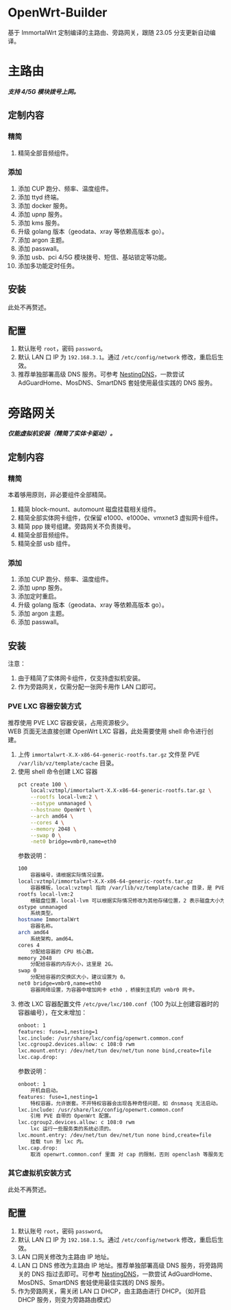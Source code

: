 # OpenWrt-Builder
基于 ImmortalWrt 定制编译的主路由、旁路网关，跟随 23.05 分支更新自动编译。

# 主路由
***支持 4/5G 模块拨号上网。***

## 定制内容
### 精简
1. 精简全部音频组件。

### 添加
1. 添加 CUP 跑分、频率、温度组件。
2. 添加 ttyd 终端。
3. 添加 docker 服务。
4. 添加 upnp 服务。
5. 添加 kms 服务。
6. 升级 golang 版本（geodata、xray 等依赖高版本 go）。
7. 添加 argon 主题。
8. 添加 passwall。
9. 添加 usb、pci 4/5G 模块拨号、短信、基站锁定等功能。
10. 添加多功能定时任务。

## 安装
此处不再赘述。

## 配置
1. 默认账号 `root`，密码 `password`。
2. 默认 LAN 口 IP 为 `192.168.3.1`。通过 `/etc/config/network` 修改，重启后生效。
3. 推荐单独部署高级 DNS 服务。可参考 [NestingDNS](https://github.com/217heidai/NestingDNS)，一款尝试 AdGuardHome、MosDNS、SmartDNS 套娃使用最佳实践的 DNS 服务。


# 旁路网关
***仅能虚拟机安装（精简了实体卡驱动）。***

## 定制内容
### 精简
本着够用原则，非必要组件全部精简。
1. 精简 block-mount、automount 磁盘挂载相关组件。
2. 精简全部实体网卡组件，仅保留 e1000、e1000e、vmxnet3 虚拟网卡组件。
3. 精简 ppp 拨号组建。旁路网关不负责拨号。
3. 精简全部音频组件。
4. 精简全部 usb 组件。

### 添加
1. 添加 CUP 跑分、频率、温度组件。
2. 添加 upnp 服务。
3. 添加定时重启。
4. 升级 golang 版本（geodata、xray 等依赖高版本 go）。
5. 添加 argon 主题。
6. 添加 passwall。

## 安装
注意：
1. 由于精简了实体网卡组件，仅支持虚拟机安装。
2. 作为旁路网关，仅需分配一张网卡用作 LAN 口即可。

### PVE LXC 容器安装方式
推荐使用 PVE LXC 容器安装，占用资源极少。  
WEB 页面无法直接创建 OpenWrt LXC 容器，此处需要使用 shell 命令进行创建。
1. 上传 `immortalwrt-X.X-x86-64-generic-rootfs.tar.gz` 文件至 PVE `/var/lib/vz/template/cache` 目录。
2. 使用 shell 命令创建 LXC 容器
    ```bash
    pct create 100 \
        local:vztmpl/immortalwrt-X.X-x86-64-generic-rootfs.tar.gz \
        --rootfs local-lvm:2 \
        --ostype unmanaged \
        --hostname OpenWrt \
        --arch amd64 \
        --cores 4 \
        --memory 2048 \
        --swap 0 \
        -net0 bridge=vmbr0,name=eth0
    ```
    参数说明：
    ```bash
    100		
        容器编号，请根据实际情况设置。
    local:vztmpl/immortalwrt-X.X-x86-64-generic-rootfs.tar.gz	
        容器模板，local:vztmpl 指向 /var/lib/vz/template/cache 目录，是 PVE 默认 CT 模板存放目录。immortalwrt-X.X.X-x86-64-generic-rootfs.tar.gz 为待安装文件。
    rootfs local-lvm:2
        根磁盘位置，local-lvm 可以根据实际情况修改为其他存储位置，2 表示磁盘大小为 2G。
    ostype unmanaged
        系统类型。
    hostname ImmortalWrt
        容器名称。
    arch amd64
        系统架构，amd64。
    cores 4
        分配给容器的 CPU 核心数。
    memory 2048
        分配给容器的内存大小，这里是 2G。
    swap 0
        分配给容器的交换区大小，建议设置为 0。
    net0 bridge=vmbr0,name=eth0
        容器网络设置，为容器中增加网卡 eth0 ，桥接到主机的 vmbr0 网卡。
    ```
3. 修改 LXC 容器配置文件 `/etc/pve/lxc/100.conf`（100 为以上创建容器时的容器编号），在文末增加：
    ```bash
    onboot: 1
    features: fuse=1,nesting=1
    lxc.include: /usr/share/lxc/config/openwrt.common.conf
    lxc.cgroup2.devices.allow: c 108:0 rwm
    lxc.mount.entry: /dev/net/tun dev/net/tun none bind,create=file
    lxc.cap.drop:
    ```
    参数说明：
    ```bash
    onboot: 1
        开机自启动。
    features: fuse=1,nesting=1
        特权容器，允许嵌套。不开特权容器会出现各种奇怪问题，如 dnsmasq 无法启动。
    lxc.include: /usr/share/lxc/config/openwrt.common.conf
        引用 PVE 自带的 OpenWrt 配置。
    lxc.cgroup2.devices.allow: c 108:0 rwm
        lxc 运行一些服务类的系统必须的。
    lxc.mount.entry: /dev/net/tun dev/net/tun none bind,create=file
        挂载 tun 到 lxc 内。
    lxc.cap.drop:
        取消 openwrt.common.conf 里面 对 cap 的限制，否则 openclash 等服务无法使用。
    ```

### 其它虚拟机安装方式
此处不再赘述。

## 配置
1. 默认账号 `root`，密码 `password`。
2. 默认 LAN 口 IP 为 `192.168.1.5`。通过 `/etc/config/network` 修改，重启后生效。
3. LAN 口网关修改为主路由 IP 地址。
4. LAN 口 DNS 修改为主路由 IP 地址。推荐单独部署高级 DNS 服务，将旁路网关的 DNS 指过去即可。可参考 [NestingDNS](https://github.com/217heidai/NestingDNS)，一款尝试 AdGuardHome、MosDNS、SmartDNS 套娃使用最佳实践的 DNS 服务。
5. 作为旁路网关，需关闭 LAN 口 DHCP，由主路由进行 DHCP。（如开启 DHCP 服务，则变为旁路路由模式）